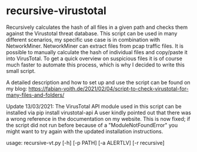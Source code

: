 # recursive-virustotal
Recursively calculates the hash of all files in a given path and checks them against the Virustotal threat database.
This script can be used in many different scenarios, my specific use case is in combination with NetworkMiner.
NetworkMiner can extract files from pcap traffic files. It is possible to manually calculate the hash of individual files and copy/paste it into VirusTotal.
To get a quick overview on suspicious files it is of course much faster to automate this process, which is why I decided to write this small script.

A detailed description and how to set up and use the script can be found on my blog:
https://fabian-voith.de/2021/02/04/script-to-check-virustotal-for-many-files-and-folders/

Update 13/03/2021: The VirusTotal API module used in this script can be installed via
pip install virustotal-api
A user kindly pointed out that there was a wrong reference in the documentation on my website. This is now fixed; if the script did not run before because of a "ModuleNotFoundError" you might want to try again with the updated installation instructions.

usage: recursive-vt.py [-h] [-p PATH] [-a ALERTLV] [-r recursive]
